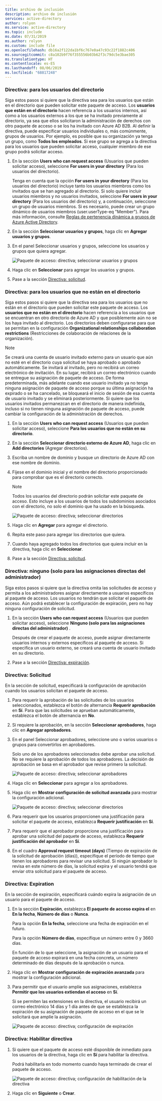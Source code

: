 ```yaml
---
title: archivo de inclusión
description: archivo de inclusión
services: active-directory
author: rolyon
ms.service: active-directory
ms.topic: include
ms.date: 07/31/2019
ms.author: rolyon
ms.custom: include file
ms.openlocfilehash: db16a2f122da1bf6c767e0a47c93c22f1882c406
ms.sourcegitcommit: c8a102b9f76f355556b03b62f3c79dc5e3bae305
ms.translationtype: HT
ms.contentlocale: es-ES
ms.lasthandoff: 08/06/2019
ms.locfileid: "68817248"
---
```

### <a name="policy-for-users-in-your-directory"></a>Directiva: para los usuarios del directorio

Siga estos pasos si quiere que la directiva sea para los usuarios que están en el directorio que pueden solicitar este paquete de acceso.  Los **usuarios que están en el directorio** hacen referencia a los usuarios internos, así como a los usuarios externos a los que se ha invitado previamente al directorio, ya sea que ellos solicitaron la administración de derechos con otro paquete de acceso o se los ha invitado con Azure AD B2B. Al definir la directiva, puede especificar usuarios individuales o, más comúnmente, grupos de usuarios. Por ejemplo, es posible que su organización ya tenga un grupo, como **Todos los empleados**.  Si ese grupo se agrega a la directiva para los usuarios que pueden solicitar acceso, cualquier miembro de ese grupo podrá solicitar acceso.

1. En la sección **Users who can request access** (Usuarios que pueden solicitar acceso), seleccione **For users in your directory** (Para los usuarios del directorio).

    Tenga en cuenta que la opción **For users in your directory** (Para los usuarios del directorio) incluye tanto los usuarios miembros como los invitados que se han agregado al directorio. Si solo quiere incluir usuarios miembros y no usuarios invitados, seleccione **For users in your directory** (Para los usuarios del directorio) y, a continuación, seleccione un grupo de usuarios miembros. Si es necesario, puede crear un grupo dinámico de usuarios miembros (user.userType-eq "Member"). Para más información, consulte [Reglas de pertenencia dinámica a grupos de Azure Active Directory](../articles/active-directory/users-groups-roles/groups-dynamic-membership.md).

1. En la sección **Seleccionar usuarios y grupos**, haga clic en **Agregar usuarios y grupos**.

1. En el panel Seleccionar usuarios y grupos, seleccione los usuarios y grupos que quiera agregar.

    ![Paquete de acceso: directiva; seleccionar usuarios y grupos](./media/active-directory-entitlement-management-policy/policy-select-users-groups.png)

1. Haga clic en **Seleccionar** para agregar los usuarios y grupos.

1. Pase a la sección [Directiva: solicitud](#policy-request).

### <a name="policy-for-users-not-in-your-directory"></a>Directiva: para los usuarios que no están en el directorio

Siga estos pasos si quiere que la directiva sea para los usuarios que no están en el directorio que pueden solicitar este paquete de acceso. Los **usuarios que no están en el directorio** hacen referencia a los usuarios que se encuentran en otro directorio de Azure AD y que posiblemente aún no se los haya invitado al directorio.  Los directorios deben configurarse para que se permitan en la configuración **Organizational relationships collaboration restrictions** (Restricciones de colaboración de relaciones de la organización).

> [!NOTE]
> Se creará una cuenta de usuario invitado externo para un usuario que aún no esté en el directorio cuya solicitud se haya aprobado o aprobado automáticamente. Se invitará al invitado, pero no recibirá un correo electrónico de invitación. En su lugar, recibirá un correo electrónico cuando se entregue su asignación de paquete de acceso. De forma predeterminada, más adelante cuando ese usuario invitado ya no tenga ninguna asignación de paquete de acceso porque su última asignación ha expirado o se ha cancelado, se bloqueará el inicio de sesión de esa cuenta de usuario invitado y se eliminará posteriormente. Si quiere que los usuarios invitados permanezcan en el directorio de manera indefinida, incluso si no tienen ninguna asignación de paquete de acceso, puede cambiar la configuración de la administración de derechos.

1. En la sección **Users who can request access** (Usuarios que pueden solicitar acceso), seleccione **Para los usuarios que no están en su directorio**.

1. En la sección **Seleccionar directorio externo de Azure AD**, haga clic en **Add directories** (Agregar directorios).

1. Escriba un nombre de dominio y busque un directorio de Azure AD con ese nombre de dominio.

1. Fíjese en el dominio inicial y el nombre del directorio proporcionado para comprobar que es el directorio correcto.

    > [!NOTE]
    > Todos los usuarios del directorio podrán solicitar este paquete de acceso. Esto incluye a los usuarios de todos los subdominios asociados con el directorio, no solo el dominio que ha usado en la búsqueda.

    ![Paquete de acceso: directiva; seleccionar directorios](./media/active-directory-entitlement-management-policy/policy-select-directories.png)

1. Haga clic en **Agregar** para agregar el directorio.

1. Repita este paso para agregar los directorios que quiera.

1. Cuando haya agregado todos los directorios que quiera incluir en la directiva, haga clic en **Seleccionar**.

1. Pase a la sección [Directiva: solicitud](#policy-request).

### <a name="policy-none-administrator-direct-assignments-only"></a>Directiva: ninguno (solo para las asignaciones directas del administrador)

Siga estos pasos si quiere que la directiva omita las solicitudes de acceso y permita a los administradores asignar directamente a usuarios específicos al paquete de acceso. Los usuarios no tendrán que solicitar el paquete de acceso. Aún podrá establecer la configuración de expiración, pero no hay ninguna configuración de solicitud.

1. En la sección **Users who can request access** (Usuarios que pueden solicitar acceso), seleccione **Ninguno (solo para las asignaciones directas del administrador)** .

    Después de crear el paquete de acceso, puede asignar directamente usuarios internos y externos específicos al paquete de acceso. Si especifica un usuario externo, se creará una cuenta de usuario invitado en su directorio.

1. Pase a la sección [Directiva: expiración](#policy-expiration).

### <a name="policy-request"></a>Directiva: Solicitud

En la sección de solicitud, especificará la configuración de aprobación cuando los usuarios solicitan el paquete de acceso.

1. Para requerir la aprobación de las solicitudes de los usuarios seleccionados, establezca el botón de alternancia **Requerir aprobación** en **Sí**. Para que las solicitudes se aprueban automáticamente, establezca el botón de alternancia en **No**.

1. Si requiere la aprobación, en la sección **Seleccionar aprobadores**, haga clic en **Agregar aprobadores**.

1. En el panel Seleccionar aprobadores, seleccione uno o varios usuarios o grupos para convertirlos en aprobadores.

    Solo uno de los aprobadores seleccionados debe aprobar una solicitud. No se requiere la aprobación de todos los aprobadores. La decisión de aprobación se basa en el aprobador que revise primero la solicitud.

    ![Paquete de acceso: directiva; seleccionar aprobadores](./media/active-directory-entitlement-management-policy/policy-select-approvers.png)

1. Haga clic en **Seleccionar** para agregar a los aprobadores.

1. Haga clic en **Mostrar configuración de solicitud avanzada** para mostrar la configuración adicional.

    ![Paquete de acceso: directiva; seleccionar directorios](./media/active-directory-entitlement-management-policy/policy-advanced-request.png)

1. Para requerir que los usuarios proporcionen una justificación para solicitar el paquete de acceso, establezca **Requerir justificación** en **Sí**.

1. Para requerir que el aprobador proporcione una justificación para aprobar una solicitud del paquete de acceso, establezca **Requerir justificación del aprobador** en **Sí**.

1. En el cuadro **Approval request timeout (days)** (Tiempo de expiración de la solicitud de aprobación (días)), especifique el período de tiempo que tienen los aprobadores para revisar una solicitud. Si ningún aprobador lo revisa en este número de días, la solicitud expira y el usuario tendrá que enviar otra solicitud para el paquete de acceso.

### <a name="policy-expiration"></a>Directiva: Expiration

En la sección de expiración, especificará cuándo expira la asignación de un usuario para el paquete de acceso.

1. En la sección **Expiración**, establezca **El paquete de acceso expira el** en **En la fecha**, **Número de días** o **Nunca**.

    Para la opción **En la fecha**, seleccione una fecha de expiración en el futuro.

    Para la opción **Número de días**, especifique un número entre 0 y 3660 días.

    En función de lo que seleccione, la asignación de un usuario para el paquete de acceso expirará en una fecha concreta, un número determinado de días después de la aprobación o nunca.

1. Haga clic en **Mostrar configuración de expiración avanzada** para mostrar la configuración adicional.

1. Para permitir que el usuario amplíe sus asignaciones, establezca **Permitir que los usuarios extiendan el acceso** en **Sí**.

    Si se permiten las extensiones en la directiva, el usuario recibirá un correo electrónico 14 días y 1 día antes de que se establezca la expiración de su asignación de paquete de acceso en el que se le solicitará que amplíe la asignación.

    ![Paquete de acceso: directiva; configuración de expiración](./media/active-directory-entitlement-management-policy/policy-expiration.png)

### <a name="policy-enable-policy"></a>Directiva: Habilitar directiva

1. Si quiere que el paquete de acceso esté disponible de inmediato para los usuarios de la directiva, haga clic en **Sí** para habilitar la directiva.

    Podrá habilitarla en todo momento cuando haya terminado de crear el paquete de acceso.

    ![Paquete de acceso: directiva; configuración de habilitación de la directiva](./media/active-directory-entitlement-management-policy/policy-enable.png)

1. Haga clic en **Siguiente** o **Crear**.
